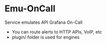 # Emu-OnCall
 
Service emulates API Grafana On-Call  

* You can route alerts to HTTP APIs, VoIP, etc 
* plugin/ folder is used for engines